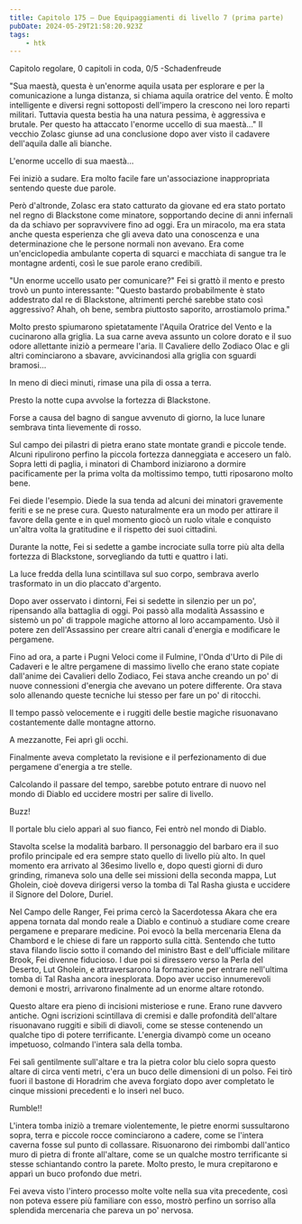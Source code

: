 ```yaml
---
title: Capitolo 175 – Due Equipaggiamenti di livello 7 (prima parte)
pubDate: 2024-05-29T21:58:20.923Z
tags:
    - htk
---
```



Capitolo regolare,
0 capitoli in coda, 0/5
-Schadenfreude


"Sua maestà, questa è un'enorme aquila usata per esplorare e per la comunicazione a lunga distanza, si chiama aquila oratrice del vento. È molto intelligente e diversi regni sottoposti dell'impero la crescono nei loro reparti militari. Tuttavia questa bestia ha una natura pessima, è aggressiva e brutale. Per questo ha attaccato l'enorme uccello di sua maestà..." Il vecchio Zolasc giunse ad una conclusione dopo aver visto il cadavere dell'aquila dalle ali bianche.


L'enorme uccello di sua maestà...


Fei iniziò a sudare. Era molto facile fare un'associazione inappropriata sentendo queste due parole.


Però d'altronde, Zolasc era stato catturato da giovane ed era stato portato nel regno di Blackstone come minatore, sopportando decine di anni infernali da da schiavo per sopravvivere fino ad oggi.
Era un miracolo, ma era stata anche questa esperienza che gli aveva dato una conoscenza e una determinazione che le persone normali non avevano. Era come un'enciclopedia ambulante coperta di squarci e macchiata di sangue tra le montagne ardenti, così le sue parole erano credibili.


"Un enorme uccello usato per comunicare?" Fei si grattò il mento e presto trovò un punto interessante: "Questo bastardo probabilmente è stato addestrato dal re di Blackstone, altrimenti perché sarebbe stato così aggressivo? Ahah, oh bene, sembra piuttosto saporito, arrostiamolo prima."


Molto presto spiumarono spietatamente l'Aquila Oratrice del Vento e la cucinarono alla griglia. La sua carne aveva assunto un colore dorato e il suo odore allettante iniziò a permeare l'aria. Il Cavaliere dello Zodiaco Olac e gli altri cominciarono a sbavare, avvicinandosi alla griglia con sguardi bramosi...


In meno di dieci minuti, rimase una pila di ossa a terra.


Presto la notte cupa avvolse la fortezza di Blackstone.


Forse a causa del bagno di sangue avvenuto di giorno, la luce lunare sembrava tinta lievemente di rosso.


Sul campo dei pilastri di pietra erano state montate grandi e piccole tende. Alcuni ripulirono perfino la piccola fortezza danneggiata e accesero un falò. Sopra letti di paglia, i minatori di Chambord iniziarono a dormire pacificamente per la prima volta da moltissimo tempo, tutti riposarono molto bene.


Fei diede l'esempio. Diede la sua tenda ad alcuni dei minatori gravemente feriti e se ne prese cura. Questo naturalmente era un modo per attirare il favore della gente e in quel momento giocò un ruolo vitale e conquisto un'altra volta la gratitudine e il rispetto dei suoi cittadini.


Durante la notte, Fei si sedette a gambe incrociate sulla torre più alta della fortezza di Blackstone, sorvegliando da tutti e quattro i lati.


La luce fredda della luna scintillava sul suo corpo, sembrava averlo trasformato in un dio placcato d'argento.


Dopo aver osservato i dintorni, Fei si sedette in silenzio per un po', ripensando alla battaglia di oggi. Poi passò alla modalità Assassino e sistemò un po' di trappole magiche attorno al loro accampamento. Usò il potere zen dell'Assassino per creare altri canali d'energia e modificare le pergamene.


Fino ad ora, a parte i Pugni Veloci come il Fulmine, l'Onda d'Urto di Pile di Cadaveri e le altre pergamene di massimo livello che erano state copiate dall'anime dei Cavalieri dello Zodiaco, Fei stava anche creando un po' di nuove connessioni d'energia che avevano un potere differente. Ora stava solo allenando queste tecniche lui stesso per fare un po' di ritocchi.


Il tempo passò velocemente e i ruggiti delle bestie magiche risuonavano costantemente dalle montagne attorno.


A mezzanotte, Fei aprì gli occhi.


Finalmente aveva completato la revisione e il perfezionamento di due pergamene d'energia a tre stelle.


Calcolando il passare del tempo, sarebbe potuto entrare di nuovo nel mondo di Diablo ed uccidere mostri per salire di livello.


Buzz!


Il portale blu cielo apparì al suo fianco, Fei entrò nel mondo di Diablo.


Stavolta scelse la modalità barbaro. Il personaggio del barbaro era il suo profilo principale ed era sempre stato quello di livello più alto. In quel momento era arrivato al 36esimo livello e, dopo questi giorni di duro grinding, rimaneva solo una delle sei missioni della seconda mappa, Lut Gholein, cioè doveva dirigersi verso la tomba di Tal Rasha giusta e uccidere il Signore del Dolore, Duriel.


Nel Campo delle Ranger, Fei prima cercò la Sacerdotessa Akara che era appena tornata dal mondo reale a Diablo e continuò a studiare come creare pergamene e preparare medicine. Poi evocò la bella mercenaria Elena da Chambord e le chiese di fare un rapporto sulla città. 
Sentendo che tutto stava filando liscio sotto il comando del ministro Bast e dell'ufficiale militare Brook, Fei divenne fiducioso. I due poi si diressero verso la Perla del Deserto, Lut Gholein, e attraversarono la formazione per entrare nell'ultima tomba di Tal Rasha ancora inesplorata. Dopo aver ucciso innumerevoli demoni e mostri, arrivarono finalmente ad un enorme altare rotondo.


Questo altare era pieno di incisioni misteriose e rune. Erano rune davvero antiche. Ogni iscrizioni scintillava di cremisi e dalle profondità dell'altare risuonavano ruggiti e sibili di diavoli, come se stesse contenendo un qualche tipo di potere terrificante. L'energia divampò come un oceano impetuoso, colmando l'intera sala della tomba.


Fei salì gentilmente sull'altare e tra la pietra color blu cielo sopra questo altare di circa venti metri, c'era un buco delle dimensioni di un polso. Fei tirò fuori il bastone di Horadrim che aveva forgiato dopo aver completato le cinque missioni precedenti e lo inserì nel buco.


Rumble!!


L'intera tomba iniziò a tremare violentemente, le pietre enormi sussultarono sopra, terra e piccole rocce cominciarono a cadere, come se l'intera caverna fosse sul punto di collassare. Risuonarono dei rimbombi dall'antico muro di pietra di fronte all'altare, come se un qualche mostro terrificante si stesse schiantando contro la parete. Molto presto, le mura crepitarono e apparì un buco profondo due metri.


Fei aveva visto l'intero processo molte volte nella sua vita precedente, così non poteva essere più familiare con esso, mostrò perfino un sorriso alla splendida mercenaria che pareva un po' nervosa.





